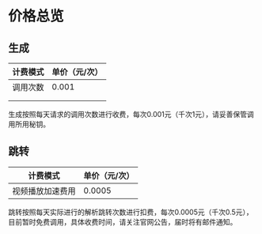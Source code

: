 # 价格总览

## 生成

| 计费模式 | 单价（元/次） |
| -------- | ------------- |
| 调用次数 | 0.001         |
|          |               |
|          |               |

生成按照每天请求的调用次数进行收费，每次0.001元（千次1元），请妥善保管调用所用秘钥。

## 跳转

| 计费模式         | 单价（元/次） |
| ---------------- | ------------- |
| 视频播放加速费用 | 0.0005        |

跳转按照每天实际进行的解析跳转次数进行扣费，每次0.0005元（千次0.5元），目前暂时免费调用，具体收费时间，请关注官网公告，届时将有邮件通知。

